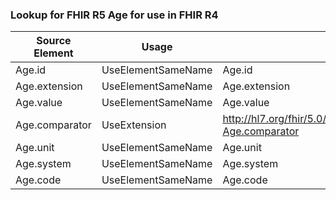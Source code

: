 ### Lookup for FHIR R5 Age for use in FHIR R4

| Source Element | Usage | Target |
| -------------- | ----- | ------ |
| Age.id | UseElementSameName | Age.id |
| Age.extension | UseElementSameName | Age.extension |
| Age.value | UseElementSameName | Age.value |
| Age.comparator | UseExtension | http://hl7.org/fhir/5.0/StructureDefinition/extension-Age.comparator |
| Age.unit | UseElementSameName | Age.unit |
| Age.system | UseElementSameName | Age.system |
| Age.code | UseElementSameName | Age.code |
